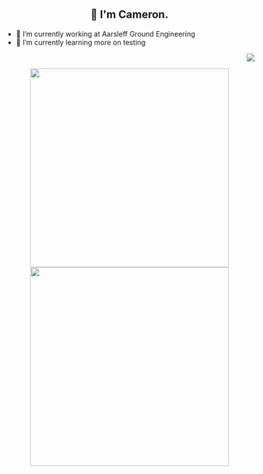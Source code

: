 <h2 align="center">👋 I'm Cameron.</h2>

- 🔭 I’m currently working at Aarsleff Ground Engineering
- 🌱 I’m currently learning more on testing

<p align = "right">
  <img src = "https://github-readme-stats.vercel.app/api/top-langs/?username=camcoles&langs_count=8&theme=github_dark" >
</p>
<p align = "center">
  <img src = "https://github-readme-stats.vercel.app/api?username=camcoles&show_icons=true&theme=github_dark" width = 400>
  <img src = "https://github-readme-streak-stats.herokuapp.com?user=camcoles&theme=dark&hide_border=true" width = 400>
</p>
